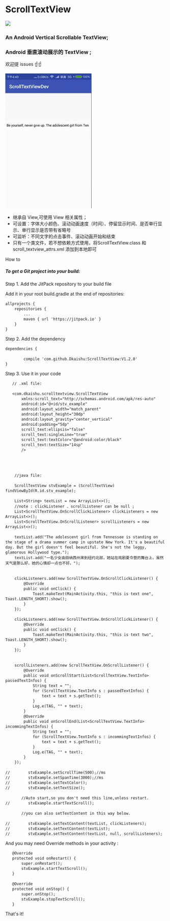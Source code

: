# ScrollTextView
[![](https://jitpack.io/v/helen-x/JitpackReleaseDemo.svg)](https://jitpack.io/#Dkaishu/ScrollTextView)
### An Android Vertical Scrollable TextView;
### Android 垂直滚动展示的 TextView ;
 欢迎提 issues ☝☝

![image](https://github.com/Dkaishu/ScrollTextView/blob/master/example.gif)

- 继承自 View,可使用 View 相关属性；
- 可设置：字体大小颜色、滚动动画速度（时间）、停留显示时间、是否单行显示、单行显示是否带有省略号
- 可监听：不同文字的点击事件、滚动动画开始和结束
- 只有一个类文件，若不想依赖方式使用，将ScrollTextView.class 和 scroll_textview_attrs.xml 添加到本地即可

How to

##### To get a Git project into your build:

Step 1. Add the JitPack repository to your build file

Add it in your root build.gradle at the end of repositories:

	allprojects {
		repositories {
			...
			maven { url 'https://jitpack.io' }
		}
	}
Step 2. Add the dependency

	dependencies {

	        compile 'com.github.Dkaishu:ScrollTextView:V1.2.0'
	}

Step 3. Use it in your code

       // .xml file:
       
       <com.dkaishu.scrolltextview.ScrollTextView
           xmlns:scroll_text="http://schemas.android.com/apk/res-auto"
           android:id="@+id/stv_example"
           android:layout_width="match_parent"
           android:layout_height="30dp"
           android:layout_gravity="center_vertical"
           android:padding="5dp"
           scroll_text:ellipsis="false"
           scroll_text:singleLine="true"
           scroll_text:textColor="@android:color/black"
           scroll_text:textSize="14sp"
           />
        
        
        
        
        //java file:
        
        ScrollTextView stvExample = (ScrollTextView) findViewById(R.id.stv_example);

        List<String> textList = new ArrayList<>();
        //note : clickListener 、scrollListener can be null ;
        List<ScrollTextView.OnScrollClickListener> clickListeners = new ArrayList<>();
        List<ScrollTextView.OnScrollListener> scrollListeners = new ArrayList<>();

        textList.add("The adolescent girl from Tennessee is standing on the stage of a drama summer camp in upstate New York. It's a beautiful day. But the girl doesn't feel beautiful. She's not the leggy, glamorous Hollywood type.");
        textList.add("一名少女由田纳西州来到纽约北部，她站在戏剧夏令营的舞台上，虽然天气是那么好，她的心情却一点也不好。");


        clickListeners.add(new ScrollTextView.OnScrollClickListener() {
            @Override
            public void onClick() {
                Toast.makeText(MainActivity.this, "this is text one", Toast.LENGTH_SHORT).show();
            }
        });
        
        clickListeners.add(new ScrollTextView.OnScrollClickListener() {
            @Override
            public void onClick() {
                Toast.makeText(MainActivity.this, "this is text two", Toast.LENGTH_SHORT).show();
            }
        });


        scrollListeners.add(new ScrollTextView.OnScrollListener() {
            @Override
            public void onScrollStart(List<ScrollTextView.TextInfo> passedTextInfos) {
                String text = "";
                for (ScrollTextView.TextInfo s : passedTextInfos) {
                    text = text + s.getText();
                }
                Log.e(TAG, "" + text);
            }
            @Override
            public void onScrollEnd(List<ScrollTextView.TextInfo> incommingTextInfos) {
                String text = "";
                for (ScrollTextView.TextInfo s : incommingTextInfos) {
                    text = text + s.getText();
                }
                Log.e(TAG, "" + text);
            }
        });
        
    //        stvExample.setScrollTime(500);//ms
    //        stvExample.setSpanTime(3000);//ms
    //        stvExample.setTextColor();
    //        stvExample.setTextSize();
            
           //Auto start,so you don't need this line,unless restart.
    //        stvExample.startTextScroll();
   
           //you can also setTextContent in this way below.
            
    //        stvExample.setTextContent(textList, clickListeners);
    //        stvExample.setTextContent(textList);
    //        stvExample.setTextContent(textList, null, scrollListeners);
            
   And you may need Override methods in your activity :
   
       @Override
       protected void onRestart() {
           super.onRestart();
           stvExample.startTextScroll();
       }
   
       @Override
       protected void onStop() {
           super.onStop();
           stvExample.stopTextScroll();
       }
       
   That's it! 